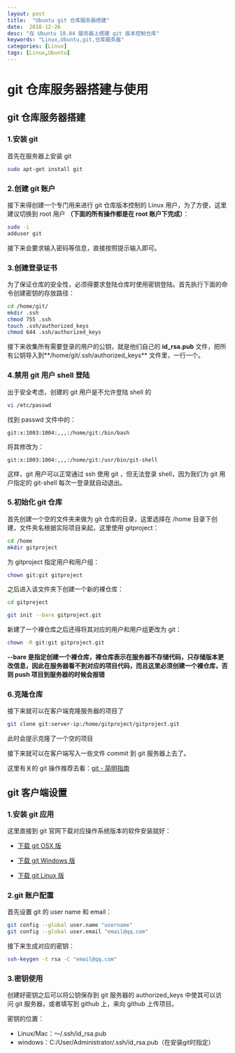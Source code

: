 ```yaml
---
layout: post
title:  "Ubuntu git 仓库服务器搭建"
date:  2018-12-26
desc: "在 Ubuntu 18.04 服务器上搭建 git 版本控制仓库"
keywords: "Linux,Ubuntu,git,仓库服务器"
categories: [Linux]
tags: [Linux,Ubuntu]
---
```

# git 仓库服务器搭建与使用

## git 仓库服务器搭建

### 1.安装 git

首先在服务器上安装 git

```bash
sudo apt-get install git
```

### 2.创建 git 账户

接下来得创建一个专门用来进行 git 仓库版本控制的 Linux 用户，为了方便，这里建议切换到 root 用户 **（下面的所有操作都是在 root 账户下完成）**：

```bash
sudo -i
adduser git
```

接下来会要求输入密码等信息，直接按照提示输入即可。

### 3.创建登录证书

为了保证仓库的安全性，必须得要求登陆仓库时使用密钥登陆。首先执行下面的命令创建密钥的存放路径：

```bash
cd /home/git/
mkdir .ssh
chmod 755 .ssh
touch .ssh/authorized_keys
chmod 644 .ssh/authorized_keys  
```

接下来收集所有需要登录的用户的公钥，就是他们自己的 **id_rsa.pub** 文件，把所有公钥导入到**/home/git/.ssh/authorized_keys** 文件里，一行一个。

### 4.禁用 git 用户 shell 登陆

出于安全考虑，创建的 git 用户是不允许登陆 shell 的

```bash
vi /etc/passwd
```

找到 passwd 文件中的：

```
git:x:1003:1004:,,,:/home/git:/bin/bash
```

将其修改为：

```
git:x:1003:1004:,,,:/home/git:/usr/bin/git-shell
```

这样，git 用户可以正常通过 ssh 使用 git ，但无法登录 shell，因为我们为 git 用户指定的 git-shell 每次一登录就自动退出。

### 5.初始化 git 仓库

首先创建一个空的文件夹来做为 git 仓库的目录，这里选择在 /home 目录下创建，文件夹名根据实际项目来起，这里使用 gitproject：

```bash
cd /home
mkdir gitproject
```

为 gitproject 指定用户和用户组：

```bash
chown git:git gitproject
```

之后进入该文件夹下创建一个新的裸仓库：

```bash
cd gitproject

git init --bare gitproject.git
```

新建了一个裸仓库之后还得将其对应的用户和用户组更改为 git：

```bash
chown -R git:git gitproject.git
```

**--bare 是指定创建一个裸仓库，裸仓库表示在服务器不存储代码，只存储版本更改信息，因此在服务器看不到对应的项目代码，而且这里必须创建一个裸仓库，否则 push 项目到服务器的时候会报错**

### 6.克隆仓库

接下来就可以在客户端克隆服务器的项目了

```bash
git clone git:server-ip:/home/gitproject/gitproject.git
```

此时会提示克隆了一个空的项目

接下来就可以在客户端写入一些文件 commit 到 git 服务器上去了。

这里有关的 git 操作推荐去看：[git - 简明指南](http://rogerdudler.github.io/git-guide/index.zh.html)

## git 客户端设置

### 1.安装 git 应用

这里直接到 git 官网下载对应操作系统版本的软件安装就好：

- [下载 git OSX 版](https://git-scm.com/download/mac)

- [下载 git Windows 版](https://gitforwindows.org/)

- [下载 git Linux 版](https://git-scm.com/download/linux)

### 2.git 账户配置

首先设置 git 的 user name 和 email：

```bash
git config --global user.name "username"
git config --global user.email "email@qq.com"
```

接下来生成对应的密钥：

```bash
ssh-keygen -t rsa -C "email@qq.com"
```

### 3.密钥使用

创建好密钥之后可以将公钥保存到 git 服务器的 authorized_keys 中使其可以访问 git 服务器，或者填写到 github 上，来向 github 上传项目。

密钥的位置：

- Linux/Mac：～/.ssh/id_rsa.pub
- windows：C:/User/Administrator/.ssh/id_rsa.pub（在安装git时指定）